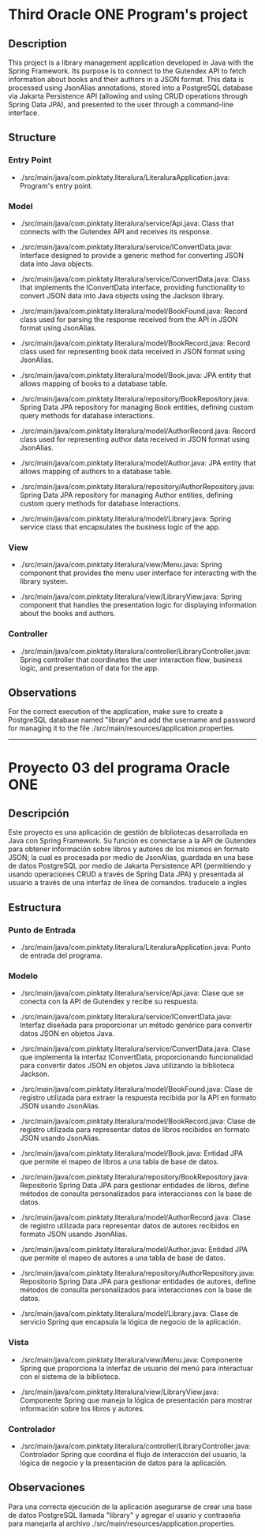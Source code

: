# Third Oracle ONE Program's project

## Description

This project is a library management application developed in Java with the Spring Framework. 
Its purpose is to connect to the Gutendex API to fetch information about books and their authors in a JSON format. This data is processed using JsonAlias annotations, stored into a PostgreSQL database via Jakarta Persistence API (allowing and using CRUD operations through Spring Data JPA), and presented to the user through a command-line interface.

## Structure

### Entry Point
- ./src/main/java/com.pinktaty.literalura/LiteraluraApplication.java: Program's entry point.

### Model
- ./src/main/java/com.pinktaty.literalura/service/Api.java: Class that connects with the Gutendex API and receives its response.

- ./src/main/java/com.pinktaty.literalura/service/IConvertData.java: Interface designed to provide a generic method for converting JSON data into Java objects.

- ./src/main/java/com.pinktaty.literalura/service/ConvertData.java: Class that implements the IConvertData interface, providing functionality to convert JSON data into Java objects using the Jackson library.

- ./src/main/java/com.pinktaty.literalura/model/BookFound.java: Record class used for parsing the response received from the API in JSON format using JsonAlias.

- ./src/main/java/com.pinktaty.literalura/model/BookRecord.java: Record class used for representing book data received in JSON format using JsonAlias.

- ./src/main/java/com.pinktaty.literalura/model/Book.java: JPA entity that allows mapping of books to a database table.

- ./src/main/java/com.pinktaty.literalura/repository/BookRepository.java: Spring Data JPA repository for managing Book entities, defining custom query methods for database interactions.

- ./src/main/java/com.pinktaty.literalura/model/AuthorRecord.java: Record class used for representing author data received in JSON format using JsonAlias.

- ./src/main/java/com.pinktaty.literalura/model/Author.java: JPA entity that allows mapping of authors to a database table.

- ./src/main/java/com.pinktaty.literalura/repository/AuthorRepository.java: Spring Data JPA repository for managing Author entities, defining custom query methods for database interactions.

- ./src/main/java/com.pinktaty.literalura/model/Library.java: Spring service class that encapsulates the business logic of the app.

### View
- ./src/main/java/com.pinktaty.literalura/view/Menu.java: Spring component that provides the menu user interface for interacting with the library system.

- ./src/main/java/com.pinktaty.literalura/view/LibraryView.java: Spring component that handles the presentation logic for displaying information about the books and authors.

### Controller
- ./src/main/java/com.pinktaty.literalura/controller/LibraryController.java: Spring controller that coordinates the user interaction flow, business logic, and presentation of data for the app.

## Observations

For the correct execution of the application, make sure to create a PostgreSQL database named "library" and add the username and password for managing it to the file ./src/main/resources/application.properties.

* * *

# Proyecto 03 del programa Oracle ONE

## Descripción

Este proyecto es una aplicación de gestión de bibliotecas desarrollada en Java con Spring Framework. 
Su función es conectarse a la API de Gutendex para obtener información sobre libros y autores de los mismos en formato JSON; la cual es procesada por medio de JsonAlias, guardada en una base de datos PostgreSQL por medio de Jakarta Persistence API (permitiendo y usando operaciones CRUD a través de Spring Data JPA) y presentada al usuario a través de una interfaz de línea de comandos. traducelo a ingles

## Estructura

### Punto de Entrada
- ./src/main/java/com.pinktaty.literalura/LiteraluraApplication.java: Punto de entrada del programa.

### Modelo
- ./src/main/java/com.pinktaty.literalura/service/Api.java: Clase que se conecta con la API de Gutendex y recibe su respuesta.

- ./src/main/java/com.pinktaty.literalura/service/IConvertData.java: Interfaz diseñada para proporcionar un método genérico para convertir datos JSON en objetos Java.

- ./src/main/java/com.pinktaty.literalura/service/ConvertData.java: Clase que implementa la interfaz IConvertData, proporcionando funcionalidad para convertir datos JSON en objetos Java utilizando la biblioteca Jackson.

- ./src/main/java/com.pinktaty.literalura/model/BookFound.java: Clase de registro utilizada para extraer la respuesta recibida por la API en formato JSON usando JsonAlias.

- ./src/main/java/com.pinktaty.literalura/model/BookRecord.java: Clase de registro utilizada para representar datos de libros recibidos en formato JSON usando JsonAlias.

- ./src/main/java/com.pinktaty.literalura/model/Book.java: Entidad JPA que permite el mapeo de libros a una tabla de base de datos.

- ./src/main/java/com.pinktaty.literalura/repository/BookRepository.java: Repositorio Spring Data JPA para gestionar entidades de libros, define métodos de consulta personalizados para interacciones con la base de datos.

- ./src/main/java/com.pinktaty.literalura/model/AuthorRecord.java: Clase de registro utilizada para representar datos de autores recibidos en formato JSON usando JsonAlias.

- ./src/main/java/com.pinktaty.literalura/model/Author.java: Entidad JPA que permite el mapeo de autores a una tabla de base de datos.

- ./src/main/java/com.pinktaty.literalura/repository/AuthorRepository.java: Repositorio Spring Data JPA para gestionar entidades de autores, define métodos de consulta personalizados para interacciones con la base de datos.

- ./src/main/java/com.pinktaty.literalura/model/Library.java: Clase de servicio Spring que encapsula la lógica de negocio de la aplicación.

### Vista
- ./src/main/java/com.pinktaty.literalura/view/Menu.java: Componente Spring que proporciona la interfaz de usuario del menú para interactuar con el sistema de la biblioteca.

- ./src/main/java/com.pinktaty.literalura/view/LibraryView.java: Componente Spring que maneja la lógica de presentación para mostrar información sobre los libros y autores.

### Controlador
- ./src/main/java/com.pinktaty.literalura/controller/LibraryController.java: Controlador Spring que coordina el flujo de interacción del usuario, la lógica de negocio y la presentación de datos para la aplicación.

## Observaciones

Para una correcta ejecución de la aplicación asegurarse de crear una base de datos PostgreSQL llamada "library" y agregar el usario y contraseña para manejarla al archivo ./src/main/resources/application.properties.
